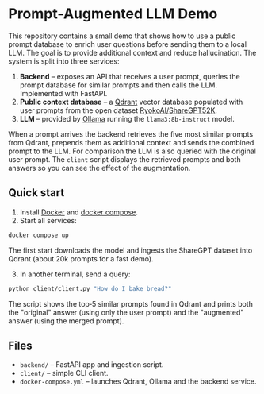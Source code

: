 # Prompt-Augmented LLM Demo

This repository contains a small demo that shows how to use a public prompt
database to enrich user questions before sending them to a local LLM.  The goal
is to provide additional context and reduce hallucination.  The system is split
into three services:

1. **Backend** – exposes an API that receives a user prompt, queries the prompt database for similar prompts and then calls the LLM. Implemented with FastAPI.
2. **Public context database** – a [Qdrant](https://qdrant.tech/) vector database populated with user prompts from the open dataset [RyokoAI/ShareGPT52K](https://huggingface.co/datasets/RyokoAI/ShareGPT52K).
3. **LLM** – provided by [Ollama](https://github.com/ollama/ollama) running the
   `llama3:8b-instruct` model.

When a prompt arrives the backend retrieves the five most similar prompts from
Qdrant, prepends them as additional context and sends the combined prompt to the
LLM.  For comparison the LLM is also queried with the original user prompt.  The
`client` script displays the retrieved prompts and both answers so you can see
the effect of the augmentation.

## Quick start

1. Install [Docker](https://docs.docker.com/get-docker/) and
   [docker compose](https://docs.docker.com/compose/).
2. Start all services:

```bash
docker compose up
```

The first start downloads the model and ingests the ShareGPT dataset into Qdrant (about 20k prompts for a fast demo).

3. In another terminal, send a query:

```bash
python client/client.py "How do I bake bread?"
```

The script shows the top‑5 similar prompts found in Qdrant and prints both the
"original" answer (using only the user prompt) and the "augmented" answer (using
the merged prompt).

## Files

- `backend/` – FastAPI app and ingestion script.
- `client/` – simple CLI client.
- `docker-compose.yml` – launches Qdrant, Ollama and the backend service.

